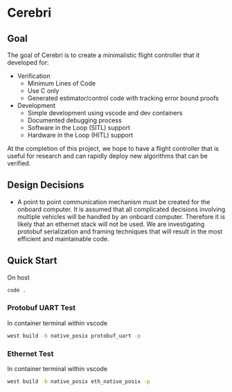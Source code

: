# Cerebri

## Goal
The goal of Cerebri is to create a minimalistic flight controller that it developed for:
* Verification
	* Minimum Lines of Code
	* Use C only
	* Generated estimator/control code with tracking error bound proofs
* Development
	* Simple development using vscode and dev containers
	* Documented debugging process
	* Software in the Loop (SITL) support
	* Hardware in the Loop (HITL) support

At the completion of this project, we hope to have a flight controller that is useful
for research and can rapidly deploy new algorithms that can be verified.

## Design Decisions

* A point to point communication mechanism must be created for the onboard computer. It is assumed that all complicated decisions involving multiple vehicles will be handled by an onboard computer. Therefore it is likely that an ethernet stack will not be used. We are investigating protobuf serialization and framing techniques that will result in the most efficient and maintainable code.

## Quick Start

On host
```bash
code .
```

### Protobuf UART Test
In container terminal within vscode
```bash
west build -b native_posix protobuf_uart -p
```

### Ethernet Test
In container terminal within vscode
```bash
west build -b native_posix eth_native_posix -p
```
